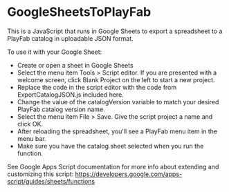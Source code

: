# GoogleSheetsToPlayFab
This is a JavaScript that runs in Google Sheets to export a spreadsheet to a PlayFab catalog in uploadable JSON format.

To use it with your Google Sheet:
* Create or open a sheet in Google Sheets
* Select the menu item Tools > Script editor. If you are presented with a welcome screen, click Blank Project on the left to start a new project.
* Replace the code in the script editor with the code from ExportCatalogJSON.js included here.
* Change the value of the catalogVersion variable to match your desired PlayFab catalog version name.
* Select the menu item File > Save. Give the script project a name and click OK.
* After reloading the spreadsheet, you'll see a PlayFab menu item in the menu bar.
* Make sure you have the catalog sheet selected when you run the function.

See Google Apps Script documentation for more info about extending and customizing this script:
https://developers.google.com/apps-script/guides/sheets/functions
